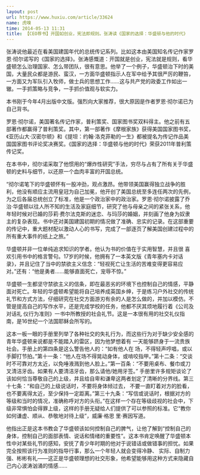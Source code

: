 ```yaml
---
layout: post
url: https://www.huxiu.com/article/33624
name: 虎嗅
time: 2014-05-13 11:31
title: 【CEO荐书】开国如创业，宪法即规则。张涛读《国家的选择：华盛顿与他的时代》
---
```

张涛说他最近在看美国建国年代的总统传记系列。比如这本由美国知名传记作家罗恩·彻尔诺写的《国家的选择》。张涛感慨道：开国就是创业，宪法就是规则，看华盛顿怎么治理国家、怎么带团队，很有意思。他举了一个例子，华盛顿治下时的美国，大量民众都是游民、蛮汉，一方面华盛顿指示人在军中给予其很严厉的鞭笞，一方面又为军队引入牧师，做士兵的思想工作……这与共产党的政委工作如出一辙。一手抓策略与竞争，一手抓价值观与软实力。

本书刚于今年4月出版中文版。强烈向大家推荐，很大原因是作者罗恩·彻尔诺已为自己背书。

罗恩·彻尔诺，美国著名传记作家，普利策奖、国家图书奖双料得主。他之前有五部著作都赢得了普利策奖。其中，第一部著作《摩根家族》获得美国国家图书奖，《亚历山大·汉密尔顿》和《提坦：约翰·洛克菲勒的一生》都被提名为传记作品美国国家图书评论奖决赛奖。《国家的选择：华盛顿与他的时代》荣获2011年普利策传记奖。

在本书中，彻尔诺采取了他惯用的“爆炸性研究”手法，穷尽与占有了所有关于华盛顿的史料与细节，以还原一个血肉丰富的开国总统。

“彻尔诺笔下的华盛顿怀有一股冲劲，观点激昂。他带领美国赢得独立战争的胜利，他没有顺应主流用皇冠为自己加冕，他开创了美国总统至多连任两次的先例，为之后各届总统创立了标准，他是一个政治家中的政治家。罗恩·彻尔诺披露了乔治·华盛顿以往人所不知的生活及家庭细节，研究了他与母亲之间的紧张关系，他年轻时候对已婚的莎莉·费尔法克斯的迷恋、与玛莎的婚姻，并刻画了他身为奴隶主的复杂表现。书中还对美国建国初期的情况做了准确、忠实的记录。在这部重要的传记中，重大题材配以激动人心的书写，完成了一部逐页了解美国创建过程中的所有重大事件的纸上之旅。”

华盛顿并非一位单纯追求知识的学者。他认为书的价值在于实用智慧，并且很 喜欢引用书中的格言警句。17岁的时候，他拥有了一本英文版《青年塞内卡对话录》，并且记住了当中的禁欲主义信念：“轻视死亡让生活的苦难变得更容易应 对。”还有：“他是勇者……能够直面死亡，宠辱不惊。”

华盛顿一生都坚守禁欲主义的信条，即在最恶劣的环境下也控制自己的情感，平静面对死亡。年轻的华盛顿希望能将自己培养成英国乡绅，于是练习户外社交的传统礼节和方式方法，仔细研究在社交方面游刃有余的人是怎么做的，并加以模仿。不管是提高自己的写作水平，还是完成学校的任务，他都不厌其烦地履行着《公司及对话礼 仪行为准则》一书中所教授的社会礼节。这是一本很有用的社交礼仪指南，是16世纪一个法国耶稣会所写的。

这本一板一眼的手册里列举了各种社交的失礼行为，而这些行为对于缺少安全感的青年华盛顿来说都是不能踏入的雷区，因为他梦想着有 一天能够跻身于一流贵族社会。手册上的第四条是这么警告他人的：“如有他人在 场，不得轻声哼唱，或以手脚打节拍。”第十一条：“他人在场不得晃动身体，或啃咬指甲。”第十二条：“交谈时不可靠对方太近，以免唾液溅到他人脸上。”第一百条：“不要用桌布、餐巾或刀叉清洁牙齿。如果有人要清洁牙齿，那么请他/她用牙签。” 手册里许多规矩谈论了该如何恰当尊敬自己的上级，并且给自卑和谦卑这两者划定了清晰的分界线。第三十七条：“和自己的上级说话时，不要将身体倾过去， 不要一直盯着对方的脸看，也不要离得太近，至少保持一定距离。”第三十九条：“写信或说话时，根据对方的等级和当时的情况，准确称呼对方的头衔。”在这样一个存在等级歧视的社会中，下级非常惧怕会得罪上级，这样的手册无疑给人们提供了可以参照的标准。它“教你如何谦虚、顺从、恭敬地对待上级”，威廉·格思 里·赛因写道。

他指出正是这本书教会了华盛顿该如何控制自己的脾气，让他了解到“控制自己的身体，控制自己的面部表情、说话和情绪的重要性”。这本书肯定唤醒了华盛顿本性中对某些礼节的感知，安抚了青少年时期的他对于说错话或做错事的担忧。如果完全按照该行为准则的指导行事，那么一个年轻人就会变得冷静、 实际、自制力强、彬彬有礼——这正是华盛顿理想的社交形象，他希望能够用这种方式来隐藏自己内心波涛汹涌的情感……

